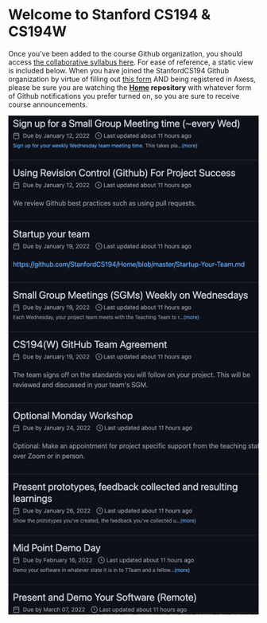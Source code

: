 # Welcome to Stanford CS194 & CS194W

Once you've been added to the course Github organization, you should access [the collaborative syllabus here](https://github.com/StanfordCS194/Home/milestones).  For ease of reference, a static view is included below. When you have joined the StanfordCS194 Github organization by virtue of filling out [this form](https://docs.google.com/forms/d/e/1FAIpQLSfND8TOxsuLBLPkOdMIs-Ld5h-n5wjOmBoTSsj0I9yhLe89mw/viewform?usp=sf_link) AND being registered in Axess, please be sure you are watching the **[Home](https://github.com/StanfordCS194/Home) repository** with whatever form of Github notifications you prefer turned on, so you are sure to receive course announcements.

<img src="194Winter2022Syllabus.png" alt="syllabus" class="inline"/>
